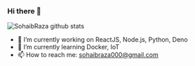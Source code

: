 ### Hi there 👋

<!--
**SohaibRaza/SohaibRaza** is a ✨ _special_ ✨ repository because its `README.md` (this file) appears on your GitHub profile.

Here are some ideas to get you started:

- 🔭 I’m currently working on ReactJS, Node.js, Python, Deno
- 🌱 I’m currently learning Docker, IoT
- 👯 I’m looking to collaborate on ...
- 🤔 I’m looking for help with ...
- 💬 Ask me about ...
- 📫 How to reach me: sohaibraza000@gmail.com
- 😄 Pronouns: ...
- ⚡ Fun fact: ...
-->

![SohaibRaza github stats](https://github-readme-stats.vercel.app/api?username=SohaibRaza&show_icons=true&hide_border=true)


- 🔭 I’m currently working on ReactJS, Node.js, Python, Deno
- 🌱 I’m currently learning Docker, IoT
- 📫 How to reach me: sohaibraza000@gmail.com
